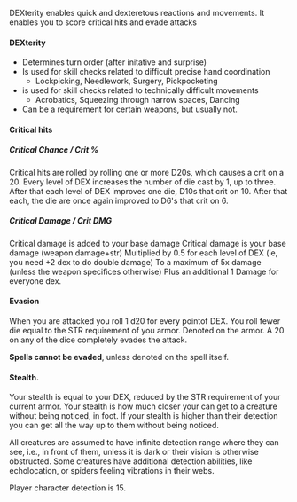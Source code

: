 DEXterity enables quick and dexteretous reactions and movements. 
It enables you to score critical hits and evade attacks
#### DEXterity 
- Determines turn order (after initative and surprise)
- Is used for skill checks related to difficult precise hand coordination 
	- Lockpicking, Needlework, Surgery, Pickpocketing
- is used for skill checks related to technically difficult movements
	- Acrobatics, Squeezing through narrow spaces, Dancing 
- Can be a requirement for certain weapons, but usually not. 
#### Critical hits
##### Critical Chance / Crit %
Critical hits are rolled by rolling one or more D20s, which causes a crit on a 20.
Every level of DEX increases the number of die cast by 1, up to three.
After that each level of DEX improves one die, D10s that crit on 10.
After that each, the die are once again improved to D6's that crit on 6.
##### Critical Damage / Crit DMG
Critical damage is added to your base damage
Critical damage is your base damage (weapon damage+str)
Multiplied by 0.5 for each level of DEX (ie, you need +2 dex to do double damage)
	To a maximum of 5x damage (unless the weapon specifices otherwise)
Plus an additional 1 Damage for everyone dex.
#### Evasion 
When you are attacked you roll 1 d20 for every pointof DEX. 
You roll fewer die equal to the STR requirement of you armor.
	Denoted on the armor.
A 20 on any of the dice completely evades the attack.

**Spells cannot be evaded**, unless denoted on the spell itself.
#### Stealth.
Your stealth is equal to your DEX, reduced by the STR requirement of your current armor. Your stealth is how much closer your can get to a creature without being noticed, in foot. If your stealth is higher than their detection you can get all the way up to them without being noticed. 

All creatures are assumed to have infinite detection range where they can see, i.e., in front of them, unless it is dark or their vision is otherwise obstructed. Some creatures have additional detection abilities, like echolocation, or spiders feeling vibrations in their webs.

Player character detection is 15.
